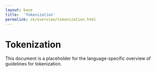 ```yaml
---
layout: base
title:  'Tokenization'
permalink: sk/overview/tokenization.html
---
```


# Tokenization

This document is a placeholder for the language-specific overview of
guidelines for tokenization.
